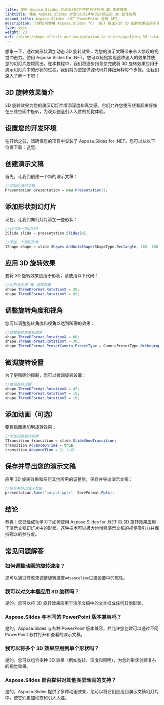 ```yaml
---
title: 使用 Aspose.Slides 对演示幻灯片中的形状应用 3D 旋转效果
linktitle: 使用 Aspose.Slides 对演示幻灯片中的形状应用 3D 旋转效果
second_title: Aspose.Slides .NET PowerPoint 处理 API
description: 了解如何使用 Aspose.Slides for .NET 将迷人的 3D 旋转效果应用于演示幻灯片。带有源代码的分步指南，具有令人惊叹的视觉效果。
type: docs
weight: 23
url: /zh/net/shape-effects-and-manipulation-in-slides/applying-3d-rotation-effect-shapes/
---
```


想象一下，通过向形状添加动态 3D 旋转效果，为您的演示文稿带来令人惊叹的视觉冲击力。使用 Aspose.Slides for .NET，您可以轻松实现这种迷人的效果并使您的幻灯片脱颖而出。在本教程中，我们将逐步指导您完成将 3D 旋转效果应用于演示幻灯片中的形状的过程。我们将为您提供源代码并详细解释每个步骤。让我们深入了解一下吧！

## 3D 旋转效果简介

3D 旋转效果为您的演示幻灯片增添深度和真实感。它们允许您使形状看起来好像在三维空间中旋转，为观众创造引人入胜的视觉体验。

## 设置您的开发环境

在开始之前，请确保您的项目中安装了 Aspose.Slides for .NET。您可以从以下位置下载：[这里](https://releases.aspose.com/slides/net/).

## 创建演示文稿

首先，让我们创建一个新的演示文稿：

```csharp
//初始化演示文稿
Presentation presentation = new Presentation();
```

## 添加形状到幻灯片

现在，让我们向幻灯片添加一些形状：

```csharp
//访问第一张幻灯片
ISlide slide = presentation.Slides[0];

//添加一个矩形形状
IShape shape = slide.Shapes.AddAutoShape(ShapeType.Rectangle, 100, 100, 200, 100);
```

## 应用 3D 旋转效果

要将 3D 旋转效果应用于形状，请使用以下代码：

```csharp
//对形状应用 3D 旋转效果
shape.ThreeDFormat.RotationX = 30;
shape.ThreeDFormat.RotationY = 45;
```

## 调整旋转角度和视角

您可以调整旋转角度和视角以达到所需的效果：

```csharp
//调整旋转角度和视角
shape.ThreeDFormat.RotationX = 60;
shape.ThreeDFormat.RotationY = 30;
shape.ThreeDFormat.PresetCamera.PresetType = CameraPresetType.OrthographicFront;
```

## 微调旋转设置

为了更精确的控制，您可以微调旋转设置：

```csharp
//微调旋转设置
shape.ThreeDFormat.RotationX = 45;
shape.ThreeDFormat.RotationY = 15;
shape.ThreeDFormat.RotationZ = 10;
```

## 添加动画（可选）

要将动画添加到旋转效果：

```csharp
//添加动画旋转效果
ITransition transition = slide.SlideShowTransition;
transition.AdvanceOnTime = true;
transition.AdvanceTime = 2; //秒
```

## 保存并导出您的演示文稿

应用 3D 旋转效果和任何其他所需的调整后，保存并导出演示文稿：

```csharp
//保存并导出演示文稿
presentation.Save("output.pptx", SaveFormat.Pptx);
```

## 结论

恭喜！您已经成功学习了如何使用 Aspose.Slides for .NET 将 3D 旋转效果应用于演示文稿幻灯片中的形状。这种技术可以极大地增强演示文稿的视觉吸引力并保持观众的参与度。

## 常见问题解答

### 如何调整动画的旋转速度？

您可以通过修改来调整旋转速度`AdvanceTime`过渡设置中的属性。

### 我可以对文本框应用 3D 旋转吗？

是的，您可以将 3D 旋转效果应用于演示文稿中的文本框或任何其他形状。

### Aspose.Slides 与不同的 PowerPoint 版本兼容吗？

是的，Aspose.Slides 与各种 PowerPoint 版本兼容，并允许您创建可以通过不同 PowerPoint 软件打开和查看的演示文稿。

### 我可以将多个 3D 效果应用到单个形状吗？

是的，您可以组合多种 3D 效果（例如旋转、深度和照明），为您的形状创建复杂的视觉效果。

### Aspose.Slides 是否提供对其他类型动画的支持？

是的，Aspose.Slides 提供了多种动画效果，您可以将它们应用到演示文稿幻灯片中，使它们更加动态和引人入胜。